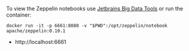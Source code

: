 To view the Zeppelin notebooks use [Jetbrains Big Data Tools](https://www.jetbrains.com/help/idea/big-data-tools-zeppelin-notebooks.html)  or run the container:

```shell
docker run -it -p 6661:8080 -v "$PWD":/opt/zeppelin/notebook apache/zeppelin:0.10.1
```

   * http://localhost:6661
